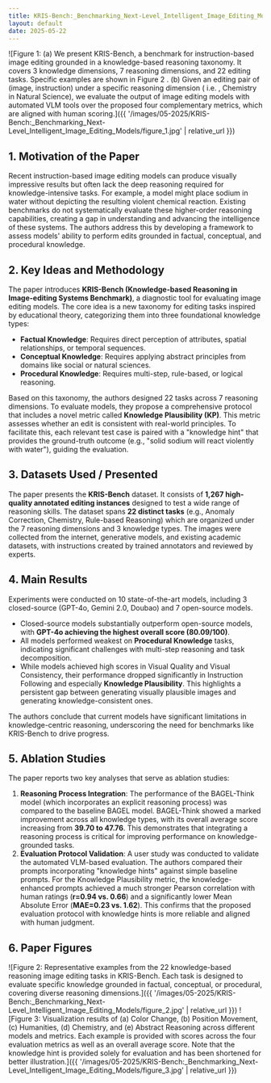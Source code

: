 ```yaml
---
title: KRIS-Bench:_Benchmarking_Next-Level_Intelligent_Image_Editing_Models
layout: default
date: 2025-05-22
---
```

![Figure 1: (a) We present KRIS-Bench, a benchmark for instruction-based image editing grounded in a knowledge-based reasoning taxonomy. It covers 3 knowledge dimensions, 7 reasoning dimensions, and 22 editing tasks. Specific examples are shown in Figure 2 . (b) Given an editing pair of (image, instruction) under a specific reasoning dimension ( i.e. , Chemistry in Natural Science), we evaluate the output of image editing models with automated VLM tools over the proposed four complementary metrics, which are aligned with human scoring.]({{ '/images/05-2025/KRIS-Bench:_Benchmarking_Next-Level_Intelligent_Image_Editing_Models/figure_1.jpg' | relative_url }})
## 1. Motivation of the Paper
Recent instruction-based image editing models can produce visually impressive results but often lack the deep reasoning required for knowledge-intensive tasks. For example, a model might place sodium in water without depicting the resulting violent chemical reaction. Existing benchmarks do not systematically evaluate these higher-order reasoning capabilities, creating a gap in understanding and advancing the intelligence of these systems. The authors address this by developing a framework to assess models' ability to perform edits grounded in factual, conceptual, and procedural knowledge.

## 2. Key Ideas and Methodology
The paper introduces **KRIS-Bench (Knowledge-based Reasoning in Image-editing Systems Benchmark)**, a diagnostic tool for evaluating image editing models. The core idea is a new taxonomy for editing tasks inspired by educational theory, categorizing them into three foundational knowledge types:
*   **Factual Knowledge**: Requires direct perception of attributes, spatial relationships, or temporal sequences.
*   **Conceptual Knowledge**: Requires applying abstract principles from domains like social or natural sciences.
*   **Procedural Knowledge**: Requires multi-step, rule-based, or logical reasoning.

Based on this taxonomy, the authors designed 22 tasks across 7 reasoning dimensions. To evaluate models, they propose a comprehensive protocol that includes a novel metric called **Knowledge Plausibility (KP)**. This metric assesses whether an edit is consistent with real-world principles. To facilitate this, each relevant test case is paired with a "knowledge hint" that provides the ground-truth outcome (e.g., "solid sodium will react violently with water"), guiding the evaluation.

## 3. Datasets Used / Presented
The paper presents the **KRIS-Bench** dataset. It consists of **1,267 high-quality annotated editing instances** designed to test a wide range of reasoning skills. The dataset spans **22 distinct tasks** (e.g., Anomaly Correction, Chemistry, Rule-based Reasoning) which are organized under the 7 reasoning dimensions and 3 knowledge types. The images were collected from the internet, generative models, and existing academic datasets, with instructions created by trained annotators and reviewed by experts.

## 4. Main Results
Experiments were conducted on 10 state-of-the-art models, including 3 closed-source (GPT-4o, Gemini 2.0, Doubao) and 7 open-source models.
*   Closed-source models substantially outperform open-source models, with **GPT-4o achieving the highest overall score (80.09/100)**.
*   All models performed weakest on **Procedural Knowledge** tasks, indicating significant challenges with multi-step reasoning and task decomposition.
*   While models achieved high scores in Visual Quality and Visual Consistency, their performance dropped significantly in Instruction Following and especially **Knowledge Plausibility**. This highlights a persistent gap between generating visually plausible images and generating knowledge-consistent ones.

The authors conclude that current models have significant limitations in knowledge-centric reasoning, underscoring the need for benchmarks like KRIS-Bench to drive progress.

## 5. Ablation Studies
The paper reports two key analyses that serve as ablation studies:

1.  **Reasoning Process Integration**: The performance of the BAGEL-Think model (which incorporates an explicit reasoning process) was compared to the baseline BAGEL model. BAGEL-Think showed a marked improvement across all knowledge types, with its overall average score increasing from **39.70 to 47.76**. This demonstrates that integrating a reasoning process is critical for improving performance on knowledge-grounded tasks.
2.  **Evaluation Protocol Validation**: A user study was conducted to validate the automated VLM-based evaluation. The authors compared their prompts incorporating "knowledge hints" against simple baseline prompts. For the Knowledge Plausibility metric, the knowledge-enhanced prompts achieved a much stronger Pearson correlation with human ratings (**r=0.94 vs. 0.66**) and a significantly lower Mean Absolute Error (**MAE=0.23 vs. 1.62**). This confirms that the proposed evaluation protocol with knowledge hints is more reliable and aligned with human judgment.

## 6. Paper Figures
![Figure 2: Representative examples from the 22 knowledge-based reasoning image editing tasks in KRIS-Bench. Each task is designed to evaluate specific knowledge grounded in factual, conceptual, or procedural, covering diverse reasoning dimensions.]({{ '/images/05-2025/KRIS-Bench:_Benchmarking_Next-Level_Intelligent_Image_Editing_Models/figure_2.jpg' | relative_url }})
![Figure 3: Visualization results of (a) Color Change, (b) Position Movement, (c) Humanities, (d) Chemistry, and (e) Abstract Reasoning across different models and metrics. Each example is provided with scores across the four evaluation metrics as well as an overall average score. Note that the knowledge hint is provided solely for evaluation and has been shortened for better illustration.]({{ '/images/05-2025/KRIS-Bench:_Benchmarking_Next-Level_Intelligent_Image_Editing_Models/figure_3.jpg' | relative_url }})
